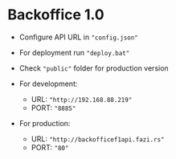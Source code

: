 # Backoffice 1.0

- Configure API URL in `"config.json"`
- For deployment run `"deploy.bat"`
- Check `"public"` folder for production version

- For development: 
    - URL: `"http://192.168.88.219"`
    - PORT: `"8885"`

- For production: 
    - URL:  `"http://backofficef1api.fazi.rs"`
    - PORT: `"80"`